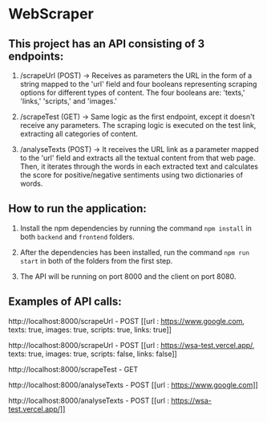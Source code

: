 # WebScraper

## This project has an API consisting of 3 endpoints:

1. /scrapeUrl (POST) -> Receives as parameters the URL in the form of a string mapped to the 'url' field and four booleans representing scraping options for different types of content. The four booleans are: 'texts,' 'links,' 'scripts,' and 'images.'

2. /scrapeTest (GET) -> Same logic as the first endpoint, except it doesn't receive any parameters. The scraping logic is executed on the test link, extracting all categories of content.

3. /analyseTexts (POST) -> It receives the URL link as a parameter mapped to the 'url' field and extracts all the textual content from that web page. Then, it iterates through the words in each extracted text and calculates the score for positive/negative sentiments using two dictionaries of words.

## How to run the application:

1. Install the npm dependencies by running the command `npm install` in both `backend` and `frontend` folders.

2. After the dependencies has been installed, run the command `npm run start` in both of the folders from the first step.

3. The API will be running on port 8000 and the client on port 8080.

## Examples of API calls:

http://localhost:8000/scrapeUrl - POST
[[url : https://www.google.com, texts: true, images: true, scripts: true, links: true]]

http://localhost:8000/scrapeUrl - POST
[[url : https://wsa-test.vercel.app/, texts: true, images: true, scripts: false, links: false]]

http://localhost:8000/scrapeTest - GET

http://localhost:8000/analyseTexts - POST
[[url : https://www.google.com]]

http://localhost:8000/analyseTexts - POST
[[url : https://wsa-test.vercel.app/]]